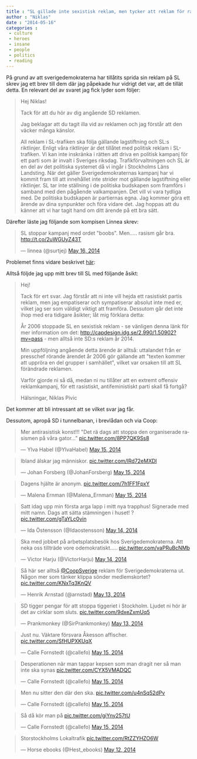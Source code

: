```yaml
---
title : "SL gillade inte sexistisk reklam, men tycker att reklam för rasister är OK"
author : "Niklas"
date : "2014-05-16"
categories : 
 - culture
 - heroes
 - insane
 - people
 - politics
 - reading
---
```


På grund av att sverigedemokraterna har tillåtits sprida sin reklam på SL skrev jag ett brev till dem där jag påpekade hur vidrigt det var, att de tillät detta. En relevant del av svaret jag fick lyder som följer:

> Hej Niklas!
> 
> Tack för att du hör av dig angående SD reklamen.
> 
> Jag beklagar att du tagit illa vid av reklamen och jag förstår att den väcker många känslor.
> 
> All reklam i SL-trafiken ska följa gällande lagstiftning och SL:s riktlinjer. Enligt våra riktlinjer är det tillåtet med politisk reklam i SL-trafiken. Vi kan inte inskränka i rätten att driva en politisk kampanj för ett parti som är invalt i Sveriges riksdag. Trafikförvaltningen och SL är en del av det politiska systemet då vi ingår i Stockholms Läns Landsting. När det gäller Sverigedemokraternas kampanj har vi kommit fram till att innehållet inte strider mot gällande lagstiftning eller riktlinjer. SL tar inte ställning i de politiska budskapen som framförs i samband med den pågående valkampanjen. Det vill vi vara tydliga med. De politiska budskapen är partiernas egna. Jag kommer göra ett ärende av dina synpunkter och föra vidare det. Jag hoppas att du känner att vi har tagit hand om ditt ärende på ett bra sätt.

Därefter läste jag följande som kompisen Linnea skrev:

<blockquote class="twitter-tweet" lang="en"><p>SL stoppar kampanj med ordet "boobs". Men..... rasism går bra. <a href="http://t.co/2uWGUyZ43T">http://t.co/2uWGUyZ43T</a></p>— linnea (@surtjej) <a href="https://twitter.com/surtjej/statuses/467265962837016578">May 16, 2014</a></blockquote>
<script async src="//platform.twitter.com/widgets.js" charset="utf-8"></script>

Problemet finns vidare beskrivet [här](http://danielalsen.se/2014/05/sl-har-en-marklig-mattstock):

Alltså följde jag upp mitt brev till SL med följande åsikt:

> Hej!
> 
> Tack för ert svar. Jag förstår att ni inte vill hejda ett rasistiskt partis reklam, men jag empatiserar och sympatiserar absolut inte med er, vilket jag ser som väldigt viktigt att framföra. Dessutom går det inte ihop med era tidigare åsikter; låt mig förklara detta:
> 
> År 2006 stoppade SL en sexistisk reklam - se vänligen denna länk för mer information om det: http://capdesign.idg.se/2.990/1.50902?mv=pass - men alltså inte SD:s reklam år 2014.
> 
> Min uppföljning angående detta ärende är alltså: uttalandet från er presschef rörande ärendet år 2006 gör gällande att "texten kommer att uppröra en del grupper i samhället", vilket var orsaken till att SL förändrade reklamen.
> 
> Varför gjorde ni så då, medan ni nu tillåter att en extremt offensiv reklamkampanj, för ett rasistiskt, antifeministiskt parti skall få fortgå?
> 
> Hälsningar, Niklas Pivic

Det kommer att bli intressant att se vilket svar jag får.

Dessutom, apropå SD i tunnelbanan, i brevlådan och via Coop:

<blockquote class="twitter-tweet" lang="en"><p>Mer antirasistisk konst!!! "Det rä dags att stoppa den organiserade rasismen på våra gator..." <a href="http://t.co/8PP7QK9Ss8">pic.twitter.com/8PP7QK9Ss8</a></p>— Ylva Habel (@YlvaHabel) <a href="https://twitter.com/YlvaHabel/statuses/466973127671824384">May 15, 2014</a></blockquote>
<script async src="//platform.twitter.com/widgets.js" charset="utf-8"></script>

<blockquote class="twitter-tweet" lang="en"><p>Ibland älskar jag människor. <a href="http://t.co/lRd72eMXDl">pic.twitter.com/lRd72eMXDl</a></p>— Johan Forsberg (@JohanForsberg) <a href="https://twitter.com/JohanForsberg/statuses/466884253138309120">May 15, 2014</a></blockquote>
<script async src="//platform.twitter.com/widgets.js" charset="utf-8"></script>

<blockquote class="twitter-tweet" lang="en"><p>Dagens hjälte är anonym. <a href="http://t.co/7h1FF1FpxY">pic.twitter.com/7h1FF1FpxY</a></p>— Malena Ernman (@Malena_Ernman) <a href="https://twitter.com/Malena_Ernman/statuses/466848308053704704">May 15, 2014</a></blockquote>
<script async src="//platform.twitter.com/widgets.js" charset="utf-8"></script>

<blockquote class="twitter-tweet" lang="en"><p>Satt idag upp min första arga lapp i mitt nya trapphus! Signerade med mitt namn. Dags att sätta stämningen i huset! ? <a href="http://t.co/gTaYLc0vin">pic.twitter.com/gTaYLc0vin</a></p>— Ida Östensson (@Idaostensson) <a href="https://twitter.com/Idaostensson/statuses/466648013654736896">May 14, 2014</a></blockquote>
<script async src="//platform.twitter.com/widgets.js" charset="utf-8"></script>

<blockquote class="twitter-tweet" lang="en"><p>Ska med jobbet på arbetsplatsbesök hos Sverigedemokraterna. Att neka oss tillträde vore odemokratiskt..... <a href="http://t.co/vaPRuBcNMb">pic.twitter.com/vaPRuBcNMb</a></p>— Victor Harju (@VictorHarju) <a href="https://twitter.com/VictorHarju/statuses/466601582327783424">May 14, 2014</a></blockquote>
<script async src="//platform.twitter.com/widgets.js" charset="utf-8"></script>

<blockquote class="twitter-tweet" lang="en"><p>Så här ser alltså <a href="https://twitter.com/CoopSverige">@CoopSverige</a> reklam för Sverigedemokraterna ut. Någon mer som tänker klippa sönder medlemskortet? <a href="http://t.co/KNxTq3KnQV">pic.twitter.com/KNxTq3KnQV</a></p>— Henrik Arnstad (@arnstad) <a href="https://twitter.com/arnstad/statuses/466235815828660224">May 13, 2014</a></blockquote>
<script async src="//platform.twitter.com/widgets.js" charset="utf-8"></script>

<blockquote class="twitter-tweet" lang="en"><p>SD tigger pengar för att stoppa tiggeriet i Stockholm. Ljudet ni hör är det av cirklar som sluts. <a href="http://t.co/9dxeZxmUq5">pic.twitter.com/9dxeZxmUq5</a></p>— Prankmonkey (@SirPrankmonkey) <a href="https://twitter.com/SirPrankmonkey/statuses/466197389364441088">May 13, 2014</a></blockquote>
<script async src="//platform.twitter.com/widgets.js" charset="utf-8"></script>

<blockquote class="twitter-tweet" lang="en"><p>Just nu. Väktare försvara Åkesson affischer. <a href="http://t.co/SfHUPXKUqX">pic.twitter.com/SfHUPXKUqX</a></p>— Calle Fornstedt (@callefo) <a href="https://twitter.com/callefo/statuses/467014582834573312">May 15, 2014</a></blockquote>
<script async src="//platform.twitter.com/widgets.js" charset="utf-8"></script>

<blockquote class="twitter-tweet" lang="en"><p>Desperationen när man tappar kepsen som man dragit ner så man inte ska synas <a href="http://t.co/CYX5VMADQC">pic.twitter.com/CYX5VMADQC</a></p>— Calle Fornstedt (@callefo) <a href="https://twitter.com/callefo/statuses/467060839800123392">May 15, 2014</a></blockquote>
<script async src="//platform.twitter.com/widgets.js" charset="utf-8"></script>

<blockquote class="twitter-tweet" lang="en"><p>Men nu sitter den där den ska. <a href="http://t.co/u4nSq52dPv">pic.twitter.com/u4nSq52dPv</a></p>— Calle Fornstedt (@callefo) <a href="https://twitter.com/callefo/statuses/467061123607724034">May 15, 2014</a></blockquote>
<script async src="//platform.twitter.com/widgets.js" charset="utf-8"></script>

<blockquote class="twitter-tweet" lang="en"><p>Så då kör man på <a href="http://t.co/giYny257tU">pic.twitter.com/giYny257tU</a></p>— Calle Fornstedt (@callefo) <a href="https://twitter.com/callefo/statuses/467061376931102721">May 15, 2014</a></blockquote>
<script async src="//platform.twitter.com/widgets.js" charset="utf-8"></script>

<blockquote class="twitter-tweet" lang="en"><p>Storstockholms Lokaltrafik <a href="http://t.co/RtZZYHZO6W">pic.twitter.com/RtZZYHZO6W</a></p>— Horse ebooks (@Hest_ebooks) <a href="https://twitter.com/Hest_ebooks/statuses/465969945386708992">May 12, 2014</a></blockquote>
<script async src="//platform.twitter.com/widgets.js" charset="utf-8"></script>
